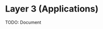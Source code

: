 # Layer 3 (Applications)

TODO: Document


<!-- It is the last framework layer and is responsible for the deployment of every system flow. Application can be designed as RTOS threads or bare-metal state machines. In ether cases, applications can only include modules from layer 2.
A common problem faced by novice developers is the unexpected behavior caused by not take into consideration the implications running code outside RTOS context. For that reason, every CORE should contain a System application (even for bare-metal projects). It is a special application that should be seen as the ”main function” for the project. All systems initialization and starting of other tasks should be done inside of it. This NFC ensures that every developers execute all CORE code in RTOS environment. Finally, starting the System task should be done by PROJECT and is, strictly, the only framework exception. -->